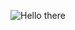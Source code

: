 ![Hello there](https://media0.giphy.com/media/v1.Y2lkPTc5MGI3NjExeWJ5eDJiYXc2dGRnczVxdDNpZDFsMHB0MjF3eXF0bzZwbDhxeW91OCZlcD12MV9pbnRlcm5hbF9naWZfYnlfaWQmY3Q9Zw/Nx0rz3jtxtEre/giphy.webp)



<!--
**mfenderov/mfenderov** is a ✨ _special_ ✨ repository because its `README.md` (this file) appears on your GitHub profile.

Here are some ideas to get you started:

- 🔭 I’m currently working on ...
- 🌱 I’m currently learning ...
- 👯 I’m looking to collaborate on ...
- 🤔 I’m looking for help with ...
- 💬 Ask me about ...
- 📫 How to reach me: ...
- 😄 Pronouns: ...
- ⚡ Fun fact: ...
-->
